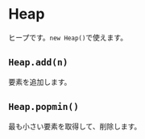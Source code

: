# Heap
ヒープです。``new Heap()``で使えます。
## ``Heap.add(n)``
要素を追加します。
## ``Heap.popmin()``
最も小さい要素を取得して、削除します。
